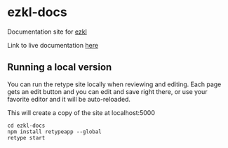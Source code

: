 # ezkl-docs

Documentation site for [ezkl](https://github.com/zkonduit/ezkl)

Link to live documentation [here](https://docs.ezkl.xyz/)

## Running a local version

You can run the retype site locally when reviewing and editing. Each page gets an edit button and you can edit and save right there, or use your favorite editor and it will be auto-reloaded.

This will create a copy of the site at localhost:5000

```
cd ezkl-docs
npm install retypeapp --global
retype start
```
